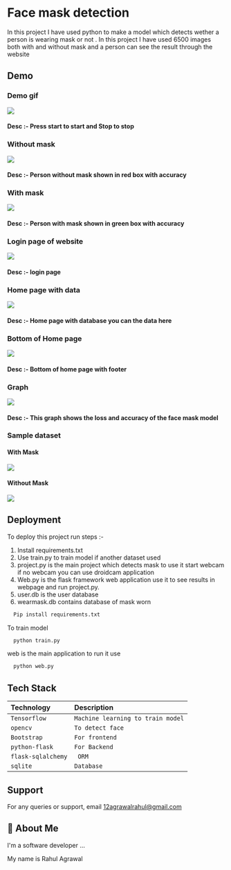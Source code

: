 
# Face mask detection 

In this project I have used python to make a model which detects wether a person is wearing mask or not .
In this project I have used 6500 images both with and without mask and a person can see the result through the website



## Demo

### Demo gif

![](https://github.com/Rl0007/Face-mask-detection-ML/blob/main/images/unknown_2022.03.14-09.02_01.gif)

#### Desc :- Press start to start and Stop to stop

### Without mask

![](https://github.com/Rl0007/Face-mask-detection-ML/blob/main/images/1.PNG)

#### Desc :- Person without mask shown in red box with accuracy

### With mask 
![](https://github.com/Rl0007/Face-mask-detection-ML/blob/main/images/2.PNG)

#### Desc :- Person with mask shown in green box with accuracy

### Login page of website

![](https://github.com/Rl0007/Face-mask-detection-ML/blob/main/images/login.PNG)

#### Desc :- login page

### Home page with data

![](https://github.com/Rl0007/Face-mask-detection-ML/blob/main/images/front.PNG)

#### Desc :- Home page with database you can the data here

### Bottom of Home page 

![](https://github.com/Rl0007/Face-mask-detection-ML/blob/main/images/down.PNG)

#### Desc :- Bottom of home page with footer

### Graph
![](https://github.com/Rl0007/Face-mask-detection-ML/blob/main/images/plot.png) 

#### Desc :- This graph shows the loss and accuracy of the face mask model

### Sample dataset

#### With Mask
![](https://github.com/Rl0007/Face-mask-detection-ML/blob/main/images/withmasknew.PNG)

#### Without Mask

![](https://github.com/Rl0007/Face-mask-detection-ML/blob/main/images/withoutmasknew.PNG)



## Deployment

To deploy this project run steps :-
1. Install requirements.txt
2. Use train.py to train model if another dataset used
3. project.py is the main project which detects mask to use it start webcam  if no webcam you can use droidcam application
4. Web.py is the flask framework web application use it to see results in webpage and run project.py.
5. user.db is the user database 
6. wearmask.db contains database of mask worn
```bash
  Pip install requirements.txt
```
To train model
```bash
  python train.py
```
web is the main application to run it use
```bash
  python web.py
```



## Tech Stack

| Technology | Description     |                    
| :-------- | :------- | 
| `Tensorflow`      | `Machine learning to train model` |
| `opencv`      | `To detect face` |
| `Bootstrap`      | `For frontend` |
| `python-flask`      | `For Backend` | 
| `flask-sqlalchemy`      | ` ORM` |
| `sqlite`      | `Database` | 




## Support

For any queries or support, email 12agrawalrahul@gmail.com


## 🚀 About Me
I'm a software developer ...

My name is Rahul Agrawal 

